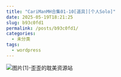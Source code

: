 ```yaml
---
title: "CariManMH合集01-10[道具][个人Solo]"
date: 2025-05-19T18:21:25
slug: b93c0fd1
permalink: /posts/b93c0fd1/
categories:
  - 未分类
tags:
  - wordpress
---
```


![图片[1]-歪歪的耽美资源站](/images/wp/b93c0fd1-c5ffcf3d.jpg)
